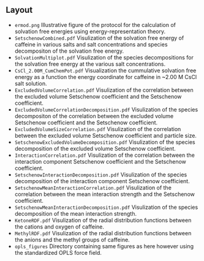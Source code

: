## Layout
- `ermod.png` Illustrative figure of the protocol for the calculation of solvation free energies using energy-representation theory.
- `SetschenowCombined.pdf` Visulization of the solvation free energy of caffeine in various salts and salt concentrations and species decompositon of the solvation free energy.
- `SolvationMultiplot.pdf` Visulization of the species decompositions for the solvation free energy at the various salt concentrations.
- `CsCl_2.00M_CumChemPot.pdf` Visualization the cummulative solvation free energy as a function the energy coordinate for caffeine in ~2.00 M CsCl salt solution.
- `ExcludedVolumeCorrelation.pdf` Visulization of the correlation between the excluded volume Setschenow coefficient and the Setschenow coefficient.
- `ExcludedVolumeCorrelationDecomposition.pdf` Visulization of the species decompositon of the correlation between the excluded volume Setschenow coefficient and the Setschenow coefficient.
- `ExcludedVolumeSizeCorrelation.pdf` Visulization of the correlation between the excluded volume Setschenow coefficient and particle size.
- `SetschenowExcludedVolumeDecomposition.pdf` Visulization of the species decomposition of the excluded volume Setschenow coefficient.
- `InteractionCorrelation.pdf` Visulization of the correlation between the interaction component Setschenow coefficient and the Setschenow coefficient.
- `SetschenowInteractionDecomposition.pdf` Visulization of the species decomposition of the interaction component Setschenow coefficient.
- `SetschenowMeanInteractionCorrelation.pdf` Visulization of the correlation between the mean interaction strength and the Setschenow coefficient.
- `SetschenowMeanInteractionDecomposition.pdf` Visulization of the species decomposition of the mean interaction strength.
- `KetoneRDF.pdf` Visulization of the radial distribution functions between the cations and oxygen of caffeine.
- `MethylRDF.pdf` Visulization of the radial distribution functions between the anions and the methyl groups of caffeine.
- `opls_figures` Directory containing same figures as here however using the standardized OPLS force field.
